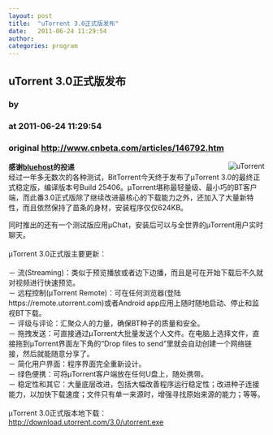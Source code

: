 ```yaml
---
layout: post
title:  "uTorrent 3.0正式版发布"
date:   2011-06-24 11:29:54
author: 
categories: program
---
```


## uTorrent 3.0正式版发布
### by 
### at 2011-06-24 11:29:54
### original <http://www.cnbeta.com/articles/146792.htm>

<div><a rel="nofollow" href="http://www.cnbeta.com/topics/339.htm"><img src="http://img.cnbeta.com/topics/2010-4-9%209-52-08.gif" alt="uTorrent" name="sign" align="right"></a>
        <p><b>感谢<a rel="nofollow" href="http://bluehost.cfuxiao.com">bluehost</a>的投递</b><br>
经过一年多无数次的各种测试，BitTorrent今天终于发布了μTorrent 3.0的最终正式稳定版，编译版本号Build 25406。μTorrent堪称最轻量级、最小巧的BT客户端，而此番3.0正式版除了继续改进最核心的下载能力之外，还加入了大量新特性，而且依然保持了苗条的身材，安装程序仅仅624KB。</p>
		<p>同时推出的还有一个测试版应用μChat，安装后可以与全世界的μTorrent用户实时聊天。<br>
<br>
	μTorrent 3.0正式版主要更新：<br>
<br>
	－ 流(Streaming)：类似于预览播放或者边下边播，而且是可在开始下载后不久就对视频进行快速预览。 <br>
	－ 远程控制(μTorrent Remote)：可在任何浏览器(登陆https://remote.utorrent.com)或者Android app应用上随时随地启动、停止和监视BT下载。<br>
	－ 评级与评论：汇聚众人的力量，确保BT种子的质量和安全。 <br>
	－ 拖拽发送：可直接通过μTorrent大批量发送个人文件。在电脑上选择文件，直接拖到μTorrent界面左下角的“Drop files to send”里就会自动创建一个网络链接，然后就能随意分享了。 <br>
	－ 简化用户界面：程序界面完全重新设计。<br>
	－ 绿色便携：可将μTorrent客户端放在任何U盘上，随处携带。<br>
	－ 稳定性和其它：大量底层改进，包括大幅改善程序运行稳定性；改进种子连接能力，以加快下载速度；文件只有单一来源时，增强寻找原始来源的能力；等等。<br>
<br>
	μTorrent 3.0正式版本地下载：<br>
<a rel="nofollow" href="http://download.utorrent.com/3.0/utorrent.exe">http://download.utorrent.com/3.0/utorrent.exe</a></p></div>